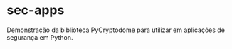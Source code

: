 # sec-apps
Demonstração da biblioteca PyCryptodome para utilizar em aplicações de segurança em Python.
